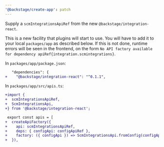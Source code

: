 ```yaml
---
'@backstage/create-app': patch
---
```


Supply a `scmIntegrationsApiRef` from the new `@backstage/integration-react`.

This is a new facility that plugins will start to use. You will have to add it to your local `packages/app` as described below. If this is not done, runtime errors will be seen in the frontend, on the form `No API factory available for dependency apiRef{integration.scmintegrations}`.

In `packages/app/package.json`:

```diff
   "dependencies": {
+    "@backstage/integration-react": "^0.1.1",
```

In `packages/app/src/apis.ts`:

```diff
+import {
+  scmIntegrationsApiRef,
+  ScmIntegrationsApi,
+} from '@backstage/integration-react';

 export const apis = [
+  createApiFactory({
+    api: scmIntegrationsApiRef,
+    deps: { configApi: configApiRef },
+    factory: ({ configApi }) => ScmIntegrationsApi.fromConfig(configApi),
+  }),
```
